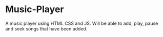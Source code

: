 # Music-Player
A music player using HTML CSS and JS. Will be able to add, play, pause and seek songs that have been added. 
